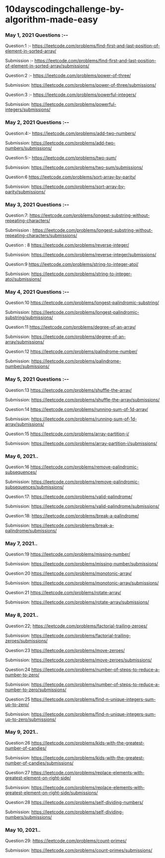 # 10dayscodingchallenge-by-algorithm-made-easy

### May 1, 2021 Questions :--

Question:1 :-
https://leetcode.com/problems/find-first-and-last-position-of-element-in-sorted-array/

Submission :-
https://leetcode.com/problems/find-first-and-last-position-of-element-in-sorted-array/submissions/

Question:2 :-
https://leetcode.com/problems/power-of-three/

Submission:
https://leetcode.com/problems/power-of-three/submissions/

Question:3 :-
https://leetcode.com/problems/powerful-integers/

Submission:
https://leetcode.com/problems/powerful-integers/submissions/

### May 2, 2021 Questions :--

Question:4:-
https://leetcode.com/problems/add-two-numbers/

Submission:
https://leetcode.com/problems/add-two-numbers/submissions/

Question:5:-
https://leetcode.com/problems/two-sum/

Submission:
https://leetcode.com/problems/two-sum/submissions/

Question:6
https://leetcode.com/problems/sort-array-by-parity/

Submission:
https://leetcode.com/problems/sort-array-by-parity/submissions/

### May 3, 2021 Questions :--

Question:7:
https://leetcode.com/problems/longest-substring-without-repeating-characters/

Submission :
https://leetcode.com/problems/longest-substring-without-repeating-characters/submissions/

Question : 8
https://leetcode.com/problems/reverse-integer/

Submission:
https://leetcode.com/problems/reverse-integer/submissions/

Question:9
https://leetcode.com/problems/string-to-integer-atoi/

Submission:
https://leetcode.com/problems/string-to-integer-atoi/submissions/


### May 4, 2021 Questions :--

Question:10
https://leetcode.com/problems/longest-palindromic-substring/

Submission:
https://leetcode.com/problems/longest-palindromic-substring/submissions/

Question:11
https://leetcode.com/problems/degree-of-an-array/

Submission:
https://leetcode.com/problems/degree-of-an-array/submissions/

Question:12
https://leetcode.com/problems/palindrome-number/

Submission:
https://leetcode.com/problems/palindrome-number/submissions/


### May 5, 2021 Questions :--

Question:13
https://leetcode.com/problems/shuffle-the-array/

Submission:
https://leetcode.com/problems/shuffle-the-array/submissions/

Question:14
https://leetcode.com/problems/running-sum-of-1d-array/

Submission:
https://leetcode.com/problems/running-sum-of-1d-array/submissions/

Question:15
https://leetcode.com/problems/array-partition-i/

Submission:
https://leetcode.com/problems/array-partition-i/submissions/

### May 6, 2021..

Question:16
https://leetcode.com/problems/remove-palindromic-subsequences/

Submission:
https://leetcode.com/problems/remove-palindromic-subsequences/submissions/

Question:17:
https://leetcode.com/problems/valid-palindrome/

Submission:
https://leetcode.com/problems/valid-palindrome/submissions/

Question:18:
https://leetcode.com/problems/break-a-palindrome/

Submission:
https://leetcode.com/problems/break-a-palindrome/submissions/

### May 7, 2021..

Question:19
https://leetcode.com/problems/missing-number/

Submission:
https://leetcode.com/problems/missing-number/submissions/

Question:20
https://leetcode.com/problems/monotonic-array/

Submission:
https://leetcode.com/problems/monotonic-array/submissions/

Question:21
https://leetcode.com/problems/rotate-array/

Submission:
https://leetcode.com/problems/rotate-array/submissions/

### May 8, 2021..

Question:22;
https://leetcode.com/problems/factorial-trailing-zeroes/

Submission:
https://leetcode.com/problems/factorial-trailing-zeroes/submissions/

Question:23
https://leetcode.com/problems/move-zeroes/

Submission:
https://leetcode.com/problems/move-zeroes/submissions/

Question:24
https://leetcode.com/problems/number-of-steps-to-reduce-a-number-to-zero/

Submission:
https://leetcode.com/problems/number-of-steps-to-reduce-a-number-to-zero/submissions/

Question:25
https://leetcode.com/problems/find-n-unique-integers-sum-up-to-zero/

Submission:
https://leetcode.com/problems/find-n-unique-integers-sum-up-to-zero/submissions/


### May 9, 2021..

Question:26
https://leetcode.com/problems/kids-with-the-greatest-number-of-candies/

Submission:
https://leetcode.com/problems/kids-with-the-greatest-number-of-candies/submissions/

Question:27
https://leetcode.com/problems/replace-elements-with-greatest-element-on-right-side/

Submission:
https://leetcode.com/problems/replace-elements-with-greatest-element-on-right-side/submissions/

Question:28
https://leetcode.com/problems/self-dividing-numbers/

Submission:
https://leetcode.com/problems/self-dividing-numbers/submissions/


### May 10, 2021..

Question:29:
https://leetcode.com/problems/count-primes/

Submission:
https://leetcode.com/problems/count-primes/submissions/


